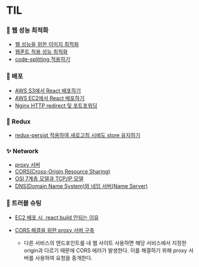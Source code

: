 # TIL

### 🥥 웹 성능 최적화

- [웹 성능을 위한 이미지 최적화](Web/%EC%9B%B9%20%EC%84%B1%EB%8A%A5%EC%9D%84%20%EC%9C%84%ED%95%9C%20%EC%9D%B4%EB%AF%B8%EC%A7%80%20%EC%B5%9C%EC%A0%81%ED%99%94.md#웹-성능을-위한-이미지-최적화)
- [웹폰트 적용 성능 최적화](Web/%EC%9B%B9%ED%8F%B0%ED%8A%B8%20%EC%A0%81%EC%9A%A9%20%EC%84%B1%EB%8A%A5%20%EC%B5%9C%EC%A0%81%ED%99%94.md#웹폰트-적용-성능-최적화)
- [code-splitting 적용하기](Web/CRA%20%ED%94%84%EB%A1%9C%EC%A0%9D%ED%8A%B8%EC%97%90%20code-splitting%20%EC%A0%81%EC%9A%A9%ED%95%98%EA%B8%B0.md#cra-프로젝트에-code-splitting-적용하기)

### 🥑 배포

- [AWS S3에서 React 배포하기](%08Distribute/AWS%20S3%20React%20%EB%B0%B0%ED%8F%AC.md#aws-s3-react-배포)
- [AWS EC2에서 React 배포하기](%08Distribute/AWS%20EC2%20React%20%EB%B0%B0%ED%8F%AC.md#aws-ec2-react-배포)
- [Nginx HTTP redirect 및 포트포워딩](%08Distribute/Nginx%20HTTP%20redirect%20%EB%B0%8F%20%ED%8F%AC%ED%8A%B8%ED%8F%AC%EC%9B%8C%EB%94%A9.md#nginx-http-redirect-및-포트포워딩)

### 🥭 Redux

- [redux-persist 적용하여 새로고침 시에도 store 유지하기](Redux/redux-persist%20%EC%A0%81%EC%9A%A9%ED%95%98%EA%B8%B0.md#redux-persist-적용하여-새로고침-시에도-store-유지하기)

### ✨ Network

- [proxy 서버](Network/proxy%20%EC%84%9C%EB%B2%84.md#proxy-서버)
- [CORS(Cross-Origin Resource Sharing)](<Network/CORS(Cross-Origin%20Resource%20Sharing).md#corscross-origin-resource-sharing>)
- [OSI 7계층 모델과 TCP/IP 모델](Network/OSI%207%EA%B3%84%EC%B8%B5%20%EB%AA%A8%EB%8D%B8%EA%B3%BC%20TCP-IP%20%EB%AA%A8%EB%8D%B8.md#osi-7계층-모델과-tcpip-모델)
- [DNS(Domain Name System)와 네임 서버(Name Server)](Network/DNS%EC%99%80%20%EB%84%A4%EC%9E%84%EC%84%9C%EB%B2%84.md#dnsdomain-name-system와-네임-서버name-server)

### 🚨 트러블 슈팅

- [EC2 배포 시, react build 안되는 이유](%08Distribute/AWS%20EC2%20React%20%EB%B0%B0%ED%8F%AC.md#ec2-배포-시-react-build-안되는-이유)
- [CORS 해결을 위한 proxy 서버 구축](Javascript/CORS%20%ED%95%B4%EA%B2%B0%EC%9D%84%20%EC%9C%84%ED%95%9C%20proxy%20%EC%84%9C%EB%B2%84%20%EA%B5%AC%EC%B6%95.md#cors-해결을-위한-proxy-서버-구축)

  - 다른 서비스의 엔드포인트를 내 웹 사이트 사용하면 해당 서비스에서 지정한 origin과 다르기 때문에 CORS 에러가 발생한다. 이를 해결하기 위해 proxy 서버를 사용하여 요청을 중개한다.
